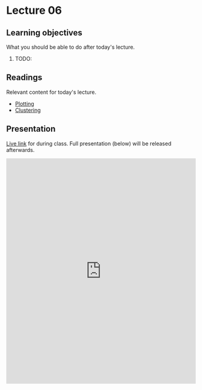 # Lecture 06

## Learning objectives

What you should be able to do after today's lecture.

1.  TODO:

## Readings

Relevant content for today's lecture.

-   [Plotting](../../../modules/intro/plotting/)
-   [Clustering](../../../modules/intro/clustering/)

## Presentation

[Live link]() for during class.
Full presentation (below) will be released afterwards.

<iframe src="https://slides.com/aalexmmaldonado/biosc1540-2024s-l06/embed?byline=hidden&share=hidden" width="100%" height="600" title="biosc1540-2024s-L06-pre" scrolling="no" frameborder="0" webkitallowfullscreen mozallowfullscreen allowfullscreen></iframe>

